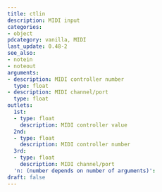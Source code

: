 ```yaml
---
title: ctlin
description: MIDI input
categories:
- object
pdcategory: vanilla, MIDI
last_update: 0.48-2
see_also:
- notein
- noteout
arguments:
- description: MIDI controller number
  type: float
- description: MIDI channel/port
  type: float
outlets:
  1st:
  - type: float
    description: MIDI controller value
  2nd:
  - type: float
    description: MIDI controller number
  3rd:
  - type: float
    description: MIDI channel/port
  'n: (number depends on number of arguments)':
draft: false
---
```


